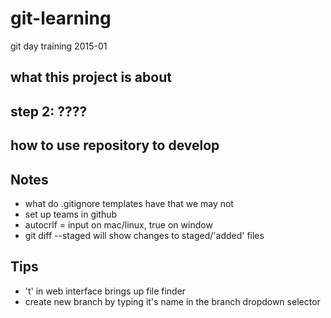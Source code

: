 # git-learning
git day training 2015-01


## what this project is about

## step 2: ????

## how to use repository to develop

## Notes
* what do .gitignore templates have that we may not
* set up teams in github
* autocrlf = input on mac/linux, true on window
* git diff --staged will show changes to staged/'added' files

## Tips
* 't' in web interface brings up file finder
* create new branch by typing it's name in the branch dropdown selector
